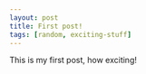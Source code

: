 ```yaml
---
layout: post
title: First post!
tags: [random, exciting-stuff]
---
```


This is my first post, how exciting!
